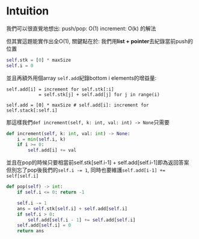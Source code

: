 # Intuition

我們可以很直覺地想出:
push/pop: O(1)
increment: O(k)
的解法

但其實這題能實作出全O(1), 關鍵點在於:
我們用**list + pointer**去紀錄當前push的位置

```py
self.stk = [0] * maxSize
self.i = 0
```

並且再額外用個array `self.add`紀錄bottom i elements的增益量:

```
self.add[i] = increment for self.stk[:i]
            = self.stk[j] + self.add[j] for j in range(i)

self.add = [0] * maxSize # self.add[i]: increment for self.stack[:self.i]
```

那這樣我們`def increment(self, k: int, val: int) -> None`只需要

```py
def increment(self, k: int, val: int) -> None:
    i = min(self.i, k)
    if i >= 0:
        self.add[i] += val
```

並且在pop的時候只要相當前self.stk[self.i-1] + self.add[self.i-1]即為返回答案
但別忘了pop後我們的`self.i -= 1`, 同時也要維護`self.add[i-1] += self[self.i]`

```py
def pop(self) -> int:
    if self.i <= 0: return -1

    self.i -= 1
    ans = self.stk[self.i] + self.add[self.i]
    if self.i > 0:
        self.add[self.i - 1] += self.add[self.i]
    self.add[self.i] = 0
    return ans
```